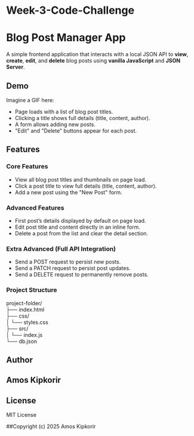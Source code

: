 # Week-3-Code-Challenge
#  Blog Post Manager App

A simple frontend application that interacts with a local JSON API to **view**, **create**, **edit**, and **delete** blog posts using **vanilla JavaScript** and **JSON Server**.

##  Demo

 Imagine a GIF here:
 - Page loads with a list of blog post titles.
 - Clicking a title shows full details (title, content, author).
 - A form allows adding new posts.
 - "Edit" and "Delete" buttons appear for each post.

##  Features

###  Core Features
- View all blog post titles and thumbnails on page load.
- Click a post title to view full details (title, content, author).
- Add a new post using the "New Post" form.

### Advanced Features
- First post’s details displayed by default on page load.
- Edit post title and content directly in an inline form.
- Delete a post from the list and clear the detail section.

###  Extra Advanced (Full API Integration)
- Send a POST request to persist new posts.
- Send a PATCH request to persist post updates.
- Send a DELETE request to permanently remove posts.

###   Project Structure

project-folder/  
├── index.html  
├── css/  
│   └── styles.css  
├── src/  
│   └── index.js  
└── db.json
## Author 
## Amos Kipkorir ##

## License
 MIT License

##Copyright (c) 2025 Amos Kipkorir




